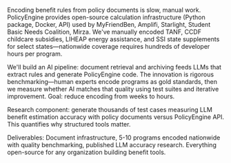 Encoding benefit rules from policy documents is slow, manual work. PolicyEngine provides open-source calculation infrastructure (Python package, Docker, API) used by MyFriendBen, Amplifi, Starlight, Student Basic Needs Coalition, Mirza. We've manually encoded TANF, CCDF childcare subsidies, LIHEAP energy assistance, and SSI state supplements for select states—nationwide coverage requires hundreds of developer hours per program.

We'll build an AI pipeline: document retrieval and archiving feeds LLMs that extract rules and generate PolicyEngine code. The innovation is rigorous benchmarking—human experts encode programs as gold standards, then we measure whether AI matches that quality using test suites and iterative improvement. Goal: reduce encoding from weeks to hours.

Research component: generate thousands of test cases measuring LLM benefit estimation accuracy with policy documents versus PolicyEngine API. This quantifies why structured tools matter.

Deliverables: Document infrastructure, 5-10 programs encoded nationwide with quality benchmarking, published LLM accuracy research. Everything open-source for any organization building benefit tools.